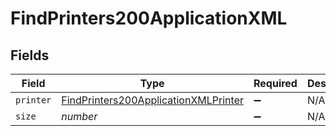 # FindPrinters200ApplicationXML


## Fields

| Field                                                                                                   | Type                                                                                                    | Required                                                                                                | Description                                                                                             | Example                                                                                                 |
| ------------------------------------------------------------------------------------------------------- | ------------------------------------------------------------------------------------------------------- | ------------------------------------------------------------------------------------------------------- | ------------------------------------------------------------------------------------------------------- | ------------------------------------------------------------------------------------------------------- |
| `printer`                                                                                               | [FindPrinters200ApplicationXMLPrinter](../../models/operations/findprinters200applicationxmlprinter.md) | :heavy_minus_sign:                                                                                      | N/A                                                                                                     |                                                                                                         |
| `size`                                                                                                  | *number*                                                                                                | :heavy_minus_sign:                                                                                      | N/A                                                                                                     | 1                                                                                                       |